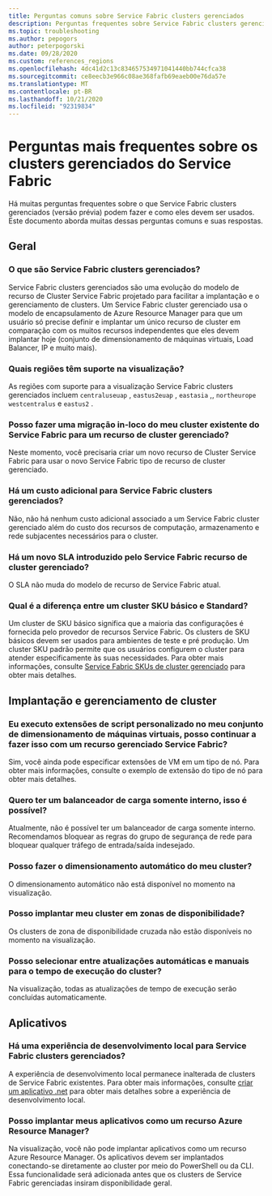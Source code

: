 ```yaml
---
title: Perguntas comuns sobre Service Fabric clusters gerenciados
description: Perguntas frequentes sobre Service Fabric clusters gerenciados, incluindo recursos, casos de uso e cenários comuns.
ms.topic: troubleshooting
ms.author: pepogors
author: peterpogorski
ms.date: 09/28/2020
ms.custom: references_regions
ms.openlocfilehash: 4dc41d2c13c834657534971041440bb744cfca38
ms.sourcegitcommit: ce8eecb3e966c08ae368fafb69eaeb00e76da57e
ms.translationtype: MT
ms.contentlocale: pt-BR
ms.lasthandoff: 10/21/2020
ms.locfileid: "92319834"
---
```

# <a name="service-fabric-managed-clusters-frequently-asked-questions"></a>Perguntas mais frequentes sobre os clusters gerenciados do Service Fabric

Há muitas perguntas frequentes sobre o que Service Fabric clusters gerenciados (versão prévia) podem fazer e como eles devem ser usados. Este documento aborda muitas dessas perguntas comuns e suas respostas.

## <a name="general"></a>Geral

### <a name="what-are-service-fabric-managed-clusters"></a>O que são Service Fabric clusters gerenciados?

Service Fabric clusters gerenciados são uma evolução do modelo de recurso de Cluster Service Fabric projetado para facilitar a implantação e o gerenciamento de clusters. Um Service Fabric cluster gerenciado usa o modelo de encapsulamento de Azure Resource Manager para que um usuário só precise definir e implantar um único recurso de cluster em comparação com os muitos recursos independentes que eles devem implantar hoje (conjunto de dimensionamento de máquinas virtuais, Load Balancer, IP e muito mais).

### <a name="what-regions-are-supported-in-the-preview"></a>Quais regiões têm suporte na visualização?

As regiões com suporte para a visualização Service Fabric clusters gerenciados incluem `centraluseuap` , `eastus2euap` , `eastasia` ,, `northeurope` `westcentralus` e `eastus2` .

### <a name="can-i-do-an-in-place-migration-of-my-existing-service-fabric-cluster-to-a-managed-cluster-resource"></a>Posso fazer uma migração in-loco do meu cluster existente do Service Fabric para um recurso de cluster gerenciado?

Neste momento, você precisaria criar um novo recurso de Cluster Service Fabric para usar o novo Service Fabric tipo de recurso de cluster gerenciado.

### <a name="is-there-an-additional-cost-for-service-fabric-managed-clusters"></a>Há um custo adicional para Service Fabric clusters gerenciados?

Não, não há nenhum custo adicional associado a um Service Fabric cluster gerenciado além do custo dos recursos de computação, armazenamento e rede subjacentes necessários para o cluster.

### <a name="is-there-a-new-sla-introduced-by-the-service-fabric-managed-cluster-resource"></a>Há um novo SLA introduzido pelo Service Fabric recurso de cluster gerenciado?

O SLA não muda do modelo de recurso de Service Fabric atual.

### <a name="what-is-the-difference-between-a-basic-and-standard-sku-cluster"></a>Qual é a diferença entre um cluster SKU básico e Standard?

Um cluster de SKU básico significa que a maioria das configurações é fornecida pelo provedor de recursos Service Fabric. Os clusters de SKU básicos devem ser usados para ambientes de teste e pré produção. Um cluster SKU padrão permite que os usuários configurem o cluster para atender especificamente às suas necessidades. Para obter mais informações, consulte [Service Fabric SKUs de cluster gerenciado](./overview-managed-cluster.md#service-fabric-managed-cluster-skus) para obter mais detalhes.

## <a name="cluster-deployment-and-management"></a>Implantação e gerenciamento de cluster

### <a name="i-run-custom-script-extensions-on-my-virtual-machine-scale-set-can-i-continue-to-do-that-with-a-managed-service-fabric-resource"></a>Eu executo extensões de script personalizado no meu conjunto de dimensionamento de máquinas virtuais, posso continuar a fazer isso com um recurso gerenciado Service Fabric?

Sim, você ainda pode especificar extensões de VM em um tipo de nó. Para obter mais informações, consulte o exemplo de extensão do tipo de nó para obter mais detalhes.

### <a name="i-want-to-have-an-internal-only-load-balancer-is-that-possible"></a>Quero ter um balanceador de carga somente interno, isso é possível?

Atualmente, não é possível ter um balanceador de carga somente interno. Recomendamos bloquear as regras do grupo de segurança de rede para bloquear qualquer tráfego de entrada/saída indesejado.

### <a name="can-i-autoscale-my-cluster"></a>Posso fazer o dimensionamento automático do meu cluster? 
O dimensionamento automático não está disponível no momento na visualização.

### <a name="can-i-deploy-my-cluster-across-availability-zones"></a>Posso implantar meu cluster em zonas de disponibilidade? 
Os clusters de zona de disponibilidade cruzada não estão disponíveis no momento na visualização.

### <a name="can-i-select-between-automatic-and-manual-upgrades-for-my-cluster-runtime"></a>Posso selecionar entre atualizações automáticas e manuais para o tempo de execução do cluster? 
Na visualização, todas as atualizações de tempo de execução serão concluídas automaticamente.

## <a name="applications"></a>Aplicativos

### <a name="is-there-a-local-development-experience-for-service-fabric-managed-clusters"></a>Há uma experiência de desenvolvimento local para Service Fabric clusters gerenciados?

A experiência de desenvolvimento local permanece inalterada de clusters de Service Fabric existentes. Para obter mais informações, consulte [criar um aplicativo .net](./service-fabric-quickstart-dotnet.md) para obter mais detalhes sobre a experiência de desenvolvimento local.

### <a name="can-i-deploy-my-applications-as-an-azure-resource-manager-resource"></a>Posso implantar meus aplicativos como um recurso Azure Resource Manager?

Na visualização, você não pode implantar aplicativos como um recurso Azure Resource Manager. Os aplicativos devem ser implantados conectando-se diretamente ao cluster por meio do PowerShell ou da CLI. Essa funcionalidade será adicionada antes que os clusters de Service Fabric gerenciadas insiram disponibilidade geral.